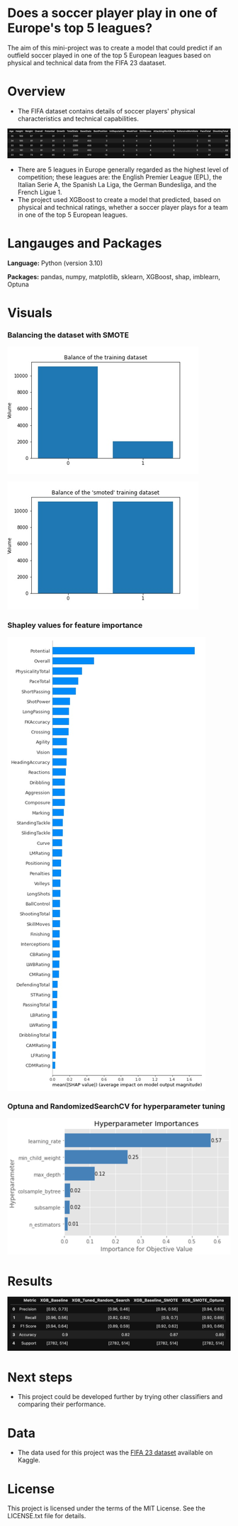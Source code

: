 # Does a soccer player play in one of Europe's top 5 leagues?
The aim of this mini-project was to create a model that could predict if an outfield soccer played in one of the top 5 European leagues based on physical and technical data from the FIFA 23 daataset.

# Overview
* The FIFA dataset contains details of soccer players' physical characteristics and technical capabilities.

![dataset](https://github.com/JonR45/Top-Soccer-League/blob/main/Images/Dataset.png)

* There are 5 leagues in Europe generally regarded as the highest level of competition; these leagues are: the English Premier League (EPL), the Italian Serie A, the Spanish La Liga, the German Bundesliga, and the French Ligue 1.
* The project used XGBoost to create a model that predicted, based on physical and technical ratings, whether a soccer player plays for a team in one of the top 5 European leagues.

# Langauges and Packages
**Language:** Python (version 3.10)


**Packages:** pandas, numpy, matplotlib, sklearn, XGBoost, shap, imblearn, Optuna

# Visuals
### Balancing the dataset with SMOTE

![balance_pre_smote](https://github.com/JonR45/Top-Soccer-League/blob/main/Images/training_data_pre-balance.jpg)

![balance_post_smote](https://github.com/JonR45/Top-Soccer-League/blob/main/Images/training_data_post-balance.jpg)


### Shapley values for feature importance

![shap_values](https://github.com/JonR45/Top-Soccer-League/blob/main/Images/shap_summary_plot.jpg)

### Optuna and RandomizedSearchCV for hyperparameter tuning

![hyperparameter_importance](https://github.com/JonR45/Top-Soccer-League/blob/main/Images/Hyperparameter_importance.png)

# Results
![results](https://github.com/JonR45/Top-Soccer-League/blob/main/Images/model_evaluation.png)

# Next steps
- This project could be developed further by trying other classifiers and comparing their performance.

# Data
- The data used for this project was the <a href="https://www.kaggle.com/datasets/stefanoleone992/fifa-23-complete-player-dataset" target="_blank">FIFA 23 dataset</a> available on Kaggle.

# License
This project is licensed under the terms of the MIT License. See the LICENSE.txt file for details.
